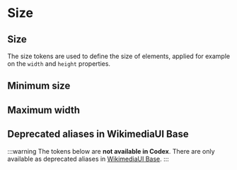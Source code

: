 <script setup>
import CdxDocsTokensTable from '../../src/components/tokens/TokensTable.vue';
import tokens from '@wikimedia/codex-design-tokens/theme-wikimedia-ui.json';
import aliases from '@wikimedia/codex-design-tokens/deprecated-aliases-wikimedia-ui-base.json';
</script>

# Size

## Size

The size tokens are used to define the size of elements, applied for example on the `width` and
`height` properties.

<cdx-docs-tokens-table
	:tokens="tokens.size"
	token-demo="CdxDocsSizeDemo"
/>

## Minimum size

<cdx-docs-tokens-table
	:tokens="tokens['min-size']"
	token-demo="CdxDocsSizeDemo"
/>

## Maximum width

<cdx-docs-tokens-table
	:tokens="tokens['max-width']"
	exclude-tokens="breakpoint"
	token-demo="CdxDocsSizeDemo"
	css-property="width"
/>

## Deprecated aliases in WikimediaUI Base

:::warning
The tokens below are **not available in Codex**. There are only available as deprecated aliases in
[WikimediaUI Base](https://www.npmjs.com/package/wikimedia-ui-base).
:::

<cdx-docs-tokens-table
	:tokens="aliases.size"
	token-demo="CdxDocsSizeDemo"
/>

<cdx-docs-tokens-table
	:tokens="aliases['min-size']"
	token-demo="CdxDocsSizeDemo"
/>
